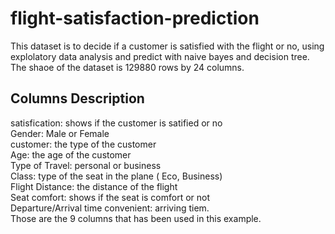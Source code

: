 # flight-satisfaction-prediction
This dataset is to decide if a customer is satisfied with the flight or no, using explolatory data analysis and predict with naive bayes and decision tree.
The shaoe of the dataset is 129880 rows by 24 columns.
## Columns Description
satisfication: shows if the customer is satified or no\
Gender: Male or Female \
customer: the type of the customer\
Age: the age of the customer\
Type of Travel: personal or business\
Class: type of the seat in the plane ( Eco, Business)\
Flight Distance: the distance of the flight\
Seat comfort: shows if the seat is comfort or not\
Departure/Arrival time convenient: arriving tiem. \
Those are the 9 columns that has been used in this example.
